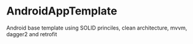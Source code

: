 # AndroidAppTemplate
Android base template using SOLID princiles, clean architecture, mvvm, dagger2 and retrofit
